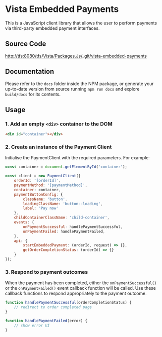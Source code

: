 # Vista Embedded Payments

This is a JavaScript client library that allows the user to perform payments via third-party embedded payment interfaces.

## Source Code

<http://tfs:8080/tfs/Vista/Packages.Js/_git/vista-embedded-payments>

## Documentation

Please refer to the `docs` folder inside the NPM package, or generate your up-to-date version from source running `npm run docs` and explore `build/docs` for its contents.

## Usage

### 1. Add an empty `<div>` container to the DOM

```html
<div id="container"></div>
```

### 2. Create an instance of the Payment Client

Initialise the PaymentClient with the required parameters. For example:

```js
const container = document.getElementById('container');

const client = new PaymentClient({
    orderId: '[orderId]',
    paymentMethod: '[paymentMethod]',
    container: container,
    paymentButtonConfig: {
        className: 'button',
        loadingClassName: 'button--loading',
        label: 'Pay now'
    },
    childContainerClassName: 'child-container',
    events: {
        onPaymentSuccessful: handlePaymentSuccessful,
        onPaymentFailed: handlePaymentFailed,
    },
    api: {
        startEmbeddedPayment: (orderId, request) => {},
        getOrderCompletionStatus: (orderId) => {}
    }
});
```

### 3. Respond to payment outcomes

When the payment has been completed, either the `onPaymentSuccessful()` or the `onPaymentFailed()` event callback function will be called. Use these callback functions to respond appropriately to the payment outcome.

```js
function handlePaymentSuccessful(orderCompletionStatus) {
    // redirect to order completed page
}

function handlePaymentFailed(error) {
    // show error UI
}
```
